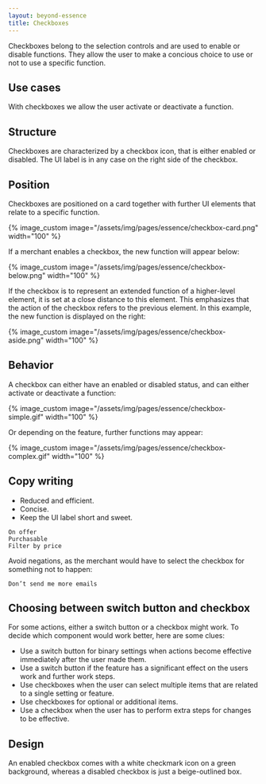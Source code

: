 ```yaml
---
layout: beyond-essence
title: Checkboxes
---
```


Checkboxes belong to the selection controls and are used to enable or disable functions.
They allow the user to make a concious choice to use or not to use a specific function.

## Use cases

With checkboxes we allow the user activate or deactivate a function.

## Structure

Checkboxes are characterized by a checkbox icon, that is either enabled or disabled.
The UI label is in any case on the right side of the checkbox.

## Position

Checkboxes are positioned on a card together with further UI elements that relate to a specific function.

{% image_custom image="/assets/img/pages/essence/checkbox-card.png" width="100" %}

If a merchant enables a checkbox, the new function will appear below:

{% image_custom image="/assets/img/pages/essence/checkbox-below.png" width="100" %}

If the checkbox is to represent an extended function of a higher-level element, it is set at a close distance to this element.
This emphasizes that the action of the checkbox refers to the previous element.
In this example, the new function is displayed on the right:

{% image_custom image="/assets/img/pages/essence/checkbox-aside.png" width="100" %}

## Behavior

A checkbox can either have an enabled or disabled status, and can either activate or deactivate a function:

{% image_custom image="/assets/img/pages/essence/checkbox-simple.gif" width="100" %}

Or depending on the feature, further functions may appear:

{% image_custom image="/assets/img/pages/essence/checkbox-complex.gif" width="100" %}

## Copy writing

* Reduced and efficient.
* Concise. 
* Keep the UI label short and sweet.

```
On offer
Purchasable
Filter by price
```

Avoid negations, as the merchant would have to select the checkbox for something not to happen:

```
Don’t send me more emails
```

## Choosing between switch button and checkbox

For some actions, either a switch button or a checkbox might work.
To decide which component would work better, here are some clues:

* Use a switch button for binary settings when actions become effective immediately after the user made them.
* Use a switch button if the feature has a significant effect on the users work and further work steps.
* Use checkboxes when the user can select multiple items that are related to a single setting or feature.
* Use checkboxes for optional or additional items.
* Use a checkbox when the user has to perform extra steps for changes to be effective.

## Design

An enabled checkbox comes with a white checkmark icon on a green background, whereas a disabled checkbox is just a beige-outlined box.
